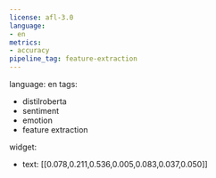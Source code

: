 ```yaml
---
license: afl-3.0
language:
- en
metrics:
- accuracy
pipeline_tag: feature-extraction
---
```

language: en
tags:
  - distilroberta
  - sentiment
  - emotion
  - feature extraction

widget:
  - text: [[0.078,0.211,0.536,0.005,0.083,0.037,0.050]]